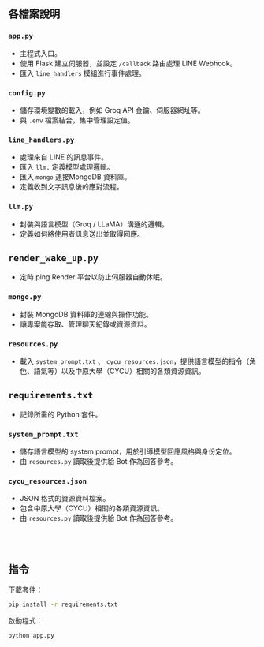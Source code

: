 ## 各檔案說明

### `app.py`
- 主程式入口。
- 使用 Flask 建立伺服器，並設定 `/callback` 路由處理 LINE Webhook。
- 匯入 `line_handlers` 模組進行事件處理。

### `config.py`
- 儲存環境變數的載入，例如 Groq API 金鑰、伺服器網址等。
- 與 `.env` 檔案結合，集中管理設定值。

### `line_handlers.py`
- 處理來自 LINE 的訊息事件。
- 匯入 `llm.` 定義模型處理邏輯。
- 匯入 `mongo` 連接MongoDB 資料庫。
- 定義收到文字訊息後的應對流程。

### `llm.py`
- 封裝與語言模型（Groq / LLaMA）溝通的邏輯。
- 定義如何將使用者訊息送出並取得回應。

## `render_wake_up.py`
- 定時 ping Render 平台以防止伺服器自動休眠。

### `mongo.py`
- 封裝 MongoDB 資料庫的連線與操作功能。
- 讓專案能存取、管理聊天紀錄或資源資料。

### `resources.py`
- 載入 `system_prompt.txt` 、 `cycu_resources.json`，提供語言模型的指令（角色、語氣等）以及中原大學（CYCU）相關的各類資源資訊。

## `requirements.txt`
- 記錄所需的 Python 套件。

### `system_prompt.txt`
- 儲存語言模型的 system prompt，用於引導模型回應風格與身份定位。
- 由 `resources.py` 讀取後提供給 Bot 作為回答參考。

### `cycu_resources.json`
- JSON 格式的資源資料檔案。
- 包含中原大學（CYCU）相關的各類資源資訊。
- 由 `resources.py` 讀取後提供給 Bot 作為回答參考。

<br>  
<br>  

## 指令

下載套件：
```bash
pip install -r requirements.txt
```
啟動程式：
```bash
python app.py
```
